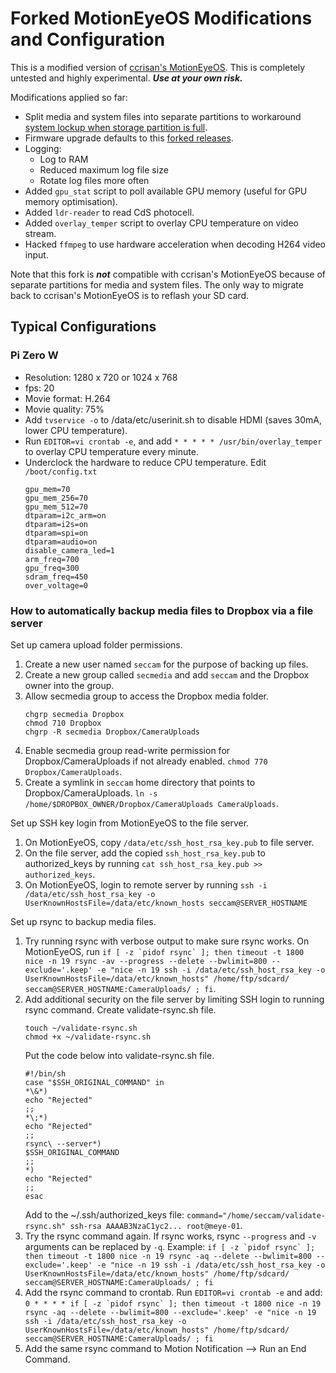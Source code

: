 # Forked MotionEyeOS Modifications and Configuration

This is a modified version of [ccrisan's MotionEyeOS](https://github.com/ccrisan/motioneyeos).
This is completely untested and highly experimental. __*Use at your own risk.*__

Modifications applied so far:

- Split media and system files into separate partitions to workaround [system lockup when storage partition is full](https://github.com/ccrisan/motioneyeos/issues/1164).
- Firmware upgrade defaults to this [forked releases](https://github.com/jasaw/motioneyeos/releases).
- Logging:
  - Log to RAM
  - Reduced maximum log file size
  - Rotate log files more often
- Added `gpu_stat` script to poll available GPU memory (useful for GPU memory optimisation).
- Added `ldr-reader` to read CdS photocell.
- Added `overlay_temper` script to overlay CPU temperature on video stream.
- Hacked `ffmpeg` to use hardware acceleration when decoding H264 video input.

Note that this fork is __*not*__ compatible with ccrisan's MotionEyeOS because of separate partitions for media and system files. The only way to migrate back to ccrisan's MotionEyeOS is to reflash your SD card.



## Typical Configurations


### Pi Zero W

* Resolution: 1280 x 720 or 1024 x 768
* fps: 20
* Movie format: H.264
* Movie quality: 75%
* Add `tvservice -o` to /data/etc/userinit.sh to disable HDMI (saves 30mA, lower CPU temperature).
* Run `EDITOR=vi crontab -e`, and add `* * * * * /usr/bin/overlay_temper` to overlay CPU temperature every minute.
* Underclock the hardware to reduce CPU temperature. Edit `/boot/config.txt`
  ```
  gpu_mem=70
  gpu_mem_256=70
  gpu_mem_512=70
  dtparam=i2c_arm=on
  dtparam=i2s=on
  dtparam=spi=on
  dtparam=audio=on
  disable_camera_led=1
  arm_freq=700
  gpu_freq=300
  sdram_freq=450
  over_voltage=0
  ```


### How to automatically backup media files to Dropbox via a file server

Set up camera upload folder permissions.
1. Create a new user named `seccam` for the purpose of backing up files.
2. Create a new group called `secmedia` and add `seccam` and the Dropbox owner into the group.
3. Allow secmedia group to access the Dropbox media folder.
   ```
   chgrp secmedia Dropbox
   chmod 710 Dropbox
   chgrp -R secmedia Dropbox/CameraUploads
   ```
4. Enable secmedia group read-write permission for Dropbox/CameraUploads if not already enabled. `chmod 770 Dropbox/CameraUploads`.
5. Create a symlink in `seccam` home directory that points to Dropbox/CameraUploads. `ln -s /home/$DROPBOX_OWNER/Dropbox/CameraUploads CameraUploads`.

Set up SSH key login from MotionEyeOS to the file server.
1. On MotionEyeOS, copy `/data/etc/ssh_host_rsa_key.pub` to file server.
2. On the file server, add the copied `ssh_host_rsa_key.pub` to authorized_keys by running `cat ssh_host_rsa_key.pub >> authorized_keys`.
3. On MotionEyeOS, login to remote server by running `ssh -i /data/etc/ssh_host_rsa_key -o UserKnownHostsFile=/data/etc/known_hosts seccam@SERVER_HOSTNAME`

Set up rsync to backup media files.
1. Try running rsync with verbose output to make sure rsync works. On MotionEyeOS, run ```if [ -z `pidof rsync` ]; then timeout -t 1800 nice -n 19 rsync -av --progress --delete --bwlimit=800 --exclude='.keep' -e "nice -n 19 ssh -i /data/etc/ssh_host_rsa_key -o UserKnownHostsFile=/data/etc/known_hosts" /home/ftp/sdcard/ seccam@SERVER_HOSTNAME:CameraUploads/ ; fi```.
2. Add additional security on the file server by limiting SSH login to running rsync command.
   Create validate-rsync.sh file.
   ```
   touch ~/validate-rsync.sh
   chmod +x ~/validate-rsync.sh
   ```
   Put the code below into validate-rsync.sh file.
   ```
   #!/bin/sh
   case "$SSH_ORIGINAL_COMMAND" in
   *\&*)
   echo "Rejected"
   ;;
   *\;*)
   echo "Rejected"
   ;;
   rsync\ --server*)
   $SSH_ORIGINAL_COMMAND
   ;;
   *)
   echo "Rejected"
   ;;
   esac
   ```
   Add to the ~/.ssh/authorized_keys file: `command="/home/seccam/validate-rsync.sh" ssh-rsa AAAAB3NzaC1yc2... root@meye-01`.
3. Try the rsync command again. If rsync works, rsync `--progress` and `-v` arguments can be replaced by `-q`.
   Example: ```if [ -z `pidof rsync` ]; then timeout -t 1800 nice -n 19 rsync -aq --delete --bwlimit=800 --exclude='.keep' -e "nice -n 19 ssh -i /data/etc/ssh_host_rsa_key -o UserKnownHostsFile=/data/etc/known_hosts" /home/ftp/sdcard/ seccam@SERVER_HOSTNAME:CameraUploads/ ; fi```
4. Add the rsync command to crontab. Run `EDITOR=vi crontab -e` and add:
   ```0 * * * * if [ -z `pidof rsync` ]; then timeout -t 1800 nice -n 19 rsync -aq --delete --bwlimit=800 --exclude='.keep' -e "nice -n 19 ssh -i /data/etc/ssh_host_rsa_key -o UserKnownHostsFile=/data/etc/known_hosts" /home/ftp/sdcard/ seccam@SERVER_HOSTNAME:CameraUploads/ ; fi```
5. Add the same rsync command to Motion Notification --> Run an End Command.
